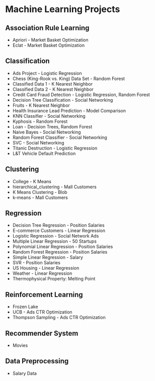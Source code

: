 # Machine Learning Projects

## Association Rule Learning

-   Apriori - Market Basket Optimization
-   Eclat - Market Basket Optimization

## Classification

-   Ads Project - Logistic Regression
-   Chess (King-Rook vs. King) Data Set - Random Forest
-   Classified Data 1 - K Nearest Neighbor
-   Classified Data 2 - K Nearest Neighbor
-   Credit Card Fraud Detection - Logistic Regression, Random Forest
-   Decision Tree Classification - Social Networking
-   Fruits - K Nearest Neighbor
-   Health Insurance Lead Prediction - Model Comparison
-   KNN Classifier - Social Networking
-   Kyphosis - Random Forest
-   Loan - Decision Trees, Random Forest
-   Naive Bayes - Social Networking
-   Random Forest Classifier - Social Networking
-   SVC - Social Networking
-   Titanic Destruction - Logistic Regression
-   L&T Vehicle Default Prediction

## Clustering

-   College - K Means
-   hierarchical_clustering - Mall Customers
-   K Means Clustering - Blob
-   k-means - Mall Customers

## Regression

-   Decision Tree Regression - Position Salaries
-   E-commerce Customers - Linear Regression
-   Logistic Regression - Social Network Ads
-   Multiple Linear Regression - 50 Startups
-   Polynomial Linear Regression - Position Salaries
-   Random Forest Regression - Position Salaries
-   Simple Linear Regression - Salary
-   SVR - Position Salaries
-   US Housing - Linear Regression
-   Weather - Linear Regression
-   Thermophysical Property: Melting Point

## Reinforcement Learning

-   Frozen Lake
-   UCB - Ads CTR Optimization
-   Thompson Sampling - Ads CTR Optimization

## Recommender System

-   Movies

## Data Preprocessing

-   Salary Data
